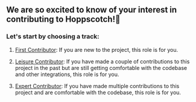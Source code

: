 ## We are so excited to know of your interest in contributing to Hoppscotch!🎉 

### Let's start by choosing a track:

1) [First Contributor](first-contributor.md): If you are new to the project, this role is for you.

2) [Leisure Contributor](leisure-contributor.md): If you have made a couple of contributions to this project in the past but are still getting comfortable with the codebase and other integrations, this role is for you.

3) [Expert Contributor](expert-contributor.md): If you have made multiple contributions to this project and are comfortable with the codebase, this role is for you.
